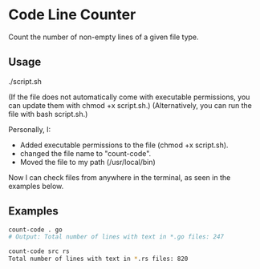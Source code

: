 # Code Line Counter

Count the number of non-empty lines of a given file type.

## Usage

./script.sh <target-dir> <file-extension>

(If the file does not automatically come with executable permissions, you can update them with chmod +x script.sh.)
(Alternatively, you can run the file with bash script.sh.)

Personally, I:
 - Added executable permissions to the file (chmod +x script.sh).
 - changed the file name to "count-code".
 - Moved the file to my path (/usr/local/bin)

Now I can check files from anywhere in the terminal, as seen in the examples below.

## Examples

```bash
count-code . go
# Output: Total number of lines with text in *.go files: 247
```

```bash
count-code src rs
Total number of lines with text in *.rs files: 820
```

